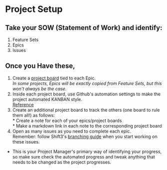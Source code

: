 # Project Setup

## Take your SOW (Statement of Work) and identify:
  1. Feature Sets
  2. Epics
  3. Issues

## Once you Have these,  
  1. Create a [project board](https://help.github.com/articles/about-project-boards/#creating-and-viewing-project-boards) tied to each Epic.  
    _In some projects, Epics will be exactly copied from Feature Sets, but this won't always be the case._
  2. Inside each project board, use Github's automation settings to make the project automated KANBAN style.  
  [Reference](https://help.github.com/en/articles/about-automation-for-project-boards)
  3. Create an additional project board to track the others (one board to rule them all!) as follows:  
    * Create a note for each of your epics/project boards  
    * Make a markdown link in each note to the corresponding project board  
  3. Open as many issues as you need to complete each epic.  
    Remember: follow Shift3's [branching guide](branching.md) when you start working on these issues.

* This is your Project Manager's primary way of identifying your progress, so make sure check the automated progress and tweak anything that needs to be changed as the project progresses.
